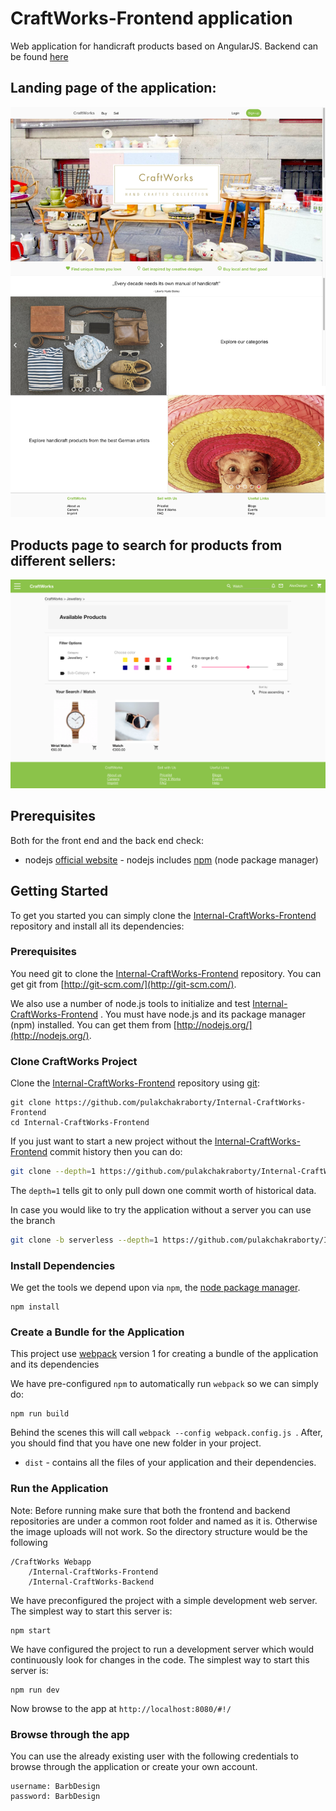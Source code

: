 # CraftWorks-Frontend application
Web application for handicraft products based on AngularJS. Backend can be found [here](https://github.com/pulakchakraborty/Internal-CraftWorks-Backend)

## Landing page of the application:

![CraftWorks Homepage](https://github.com/pulakchakraborty/Internal-CraftWorks-Frontend/blob/develop/src/assets/img/AboutUs/CraftWorks-Home.jpg)

## Products page to search for products from different sellers:

![CraftWorks Products](https://github.com/pulakchakraborty/Internal-CraftWorks-Frontend/blob/develop/src/assets/img/AboutUs/CraftWorks-Products.png)

## Prerequisites

Both for the front end and the back end check:

* nodejs [official website](https://nodejs.org/en/) - nodejs includes [npm](https://www.npmjs.com/) (node package manager)


## Getting Started

To get you started you can simply clone the [Internal-CraftWorks-Frontend](https://github.com/pulakchakraborty/Internal-CraftWorks-Frontend) repository and install all its dependencies:

### Prerequisites

You need git to clone the [Internal-CraftWorks-Frontend](https://github.com/pulakchakraborty/Internal-CraftWorks-Frontend)  repository. You can get git from [http://git-scm.com/](http://git-scm.com/).

We also use a number of node.js tools to initialize and test [Internal-CraftWorks-Frontend](https://github.com/pulakchakraborty/Internal-CraftWorks-Frontend) . You must have node.js and its package manager (npm) installed.  You can get them from [http://nodejs.org/](http://nodejs.org/).

### Clone CraftWorks Project

Clone the [Internal-CraftWorks-Frontend](https://github.com/pulakchakraborty/Internal-CraftWorks-Frontend)  repository using [git](http://git-scm.com/):

```
git clone https://github.com/pulakchakraborty/Internal-CraftWorks-Frontend
cd Internal-CraftWorks-Frontend
```

If you just want to start a new project without the [Internal-CraftWorks-Frontend](https://github.com/pulakchakraborty/Internal-CraftWorks-Frontend)  commit history then you can do:

```bash
git clone --depth=1 https://github.com/pulakchakraborty/Internal-CraftWorks-Frontend <your-project-name>
```

The `depth=1` tells git to only pull down one commit worth of historical data.

In case you would like to try the application without a server you can use the branch <severless>

```bash
git clone -b serverless --depth=1 https://github.com/pulakchakraborty/Internal-CraftWorks-Frontend <your-project-name>
```

### Install Dependencies

We get the tools we depend upon via `npm`, the [node package manager](https://www.npmjs.com).

```
npm install
```

### Create a Bundle for the Application

This project use [webpack](https://github.com/webpack/webpack) version 1 for creating a bundle of the application and its dependencies

We have pre-configured `npm` to automatically run `webpack` so we can simply do:

```
npm run build
```

Behind the scenes this will call `webpack --config webpack.config.js `.  After, you should find that you have one new folder in your project.

* `dist` - contains all the files of your application and their dependencies.

### Run the Application

Note: Before running make sure that both the frontend and backend repositories are under a common root folder and named as it is. Otherwise the image uploads will not work. So the directory structure would be the following

```
/CraftWorks Webapp
    /Internal-CraftWorks-Frontend
    /Internal-CraftWorks-Backend
```

We have preconfigured the project with a simple development web server.  The simplest way to start
this server is:

```
npm start
```

We have configured the project to run a development server which would continuously look for changes in the code.  The simplest way to start
this server is:

```
npm run dev
```

Now browse to the app at `http://localhost:8080/#!/`


### Browse through the app

You can use the already existing user with the following credentials to browse through the application or create your own account.

```
username: BarbDesign
password: BarbDesign
```
